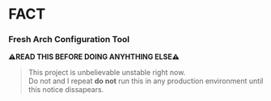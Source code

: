 # FACT
### Fresh Arch Configuration Tool

**:warning:READ THIS BEFORE DOING ANYHTHING ELSE:warning:**
> This project is unbelievable unstable right now.  
> Do not and I repeat **do not** run this in any production environment until this notice dissapears.
